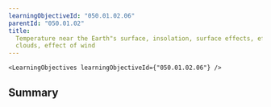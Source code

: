 ```yaml
---
learningObjectiveId: "050.01.02.06"
parentId: "050.01.02"
title:
  Temperature near the Earth"s surface, insolation, surface effects, effect of
  clouds, effect of wind
---
```


```tsx eval
<LearningObjectives learningObjectiveId={"050.01.02.06"} />
```

## Summary
